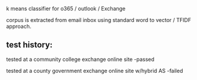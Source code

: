 k means classifier for o365 / outlook / Exchange 

corpus is extracted from email inbox using standard word to vector / TFIDF approach.



test history:
-------------

tested at a community college exchange online site -passed

tested at a county government exchange online site w/hybrid AS -failed


 
